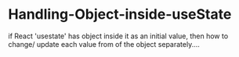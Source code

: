 # Handling-Object-inside-useState
if React 'usestate' has object inside it as an initial value, then how to change/ update each value from of the object separately....  
